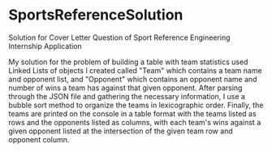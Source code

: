 # SportsReferenceSolution
Solution for Cover Letter Question of Sport Reference Engineering Internship Application

My solution for the problem of building a table with team statistics used Linked Lists of objects I created called "Team" which contains a team name and opponent list, and "Opponent" which contains an opponent name and number of wins a team has against that given opponent. After parsing through the JSON file and gathering the necessary information, I use a bubble sort method to organize the teams in lexicographic order. Finally, the teams are printed on the console in a table format with the teams listed as rows and the opponents listed as columns, with each team's wins against a given opponent listed at the intersection of the given team row and opponent column.
